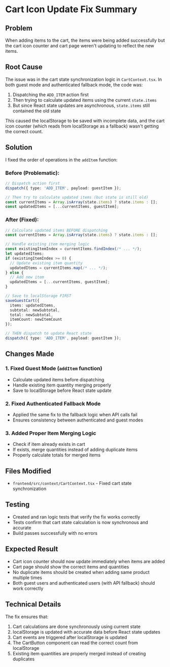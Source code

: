 # Cart Icon Update Fix Summary

## Problem
When adding items to the cart, the items were being added successfully but the cart icon counter and cart page weren't updating to reflect the new items.

## Root Cause
The issue was in the cart state synchronization logic in `CartContext.tsx`. In both guest mode and authenticated fallback mode, the code was:

1. Dispatching the `ADD_ITEM` action first
2. Then trying to calculate updated items using the current `state.items`
3. But since React state updates are asynchronous, `state.items` still contained the old state

This caused the localStorage to be saved with incomplete data, and the cart icon counter (which reads from localStorage as a fallback) wasn't getting the correct count.

## Solution
I fixed the order of operations in the `addItem` function:

### Before (Problematic):
```typescript
// Dispatch action first
dispatch({ type: 'ADD_ITEM', payload: guestItem });

// Then try to calculate updated items (but state is still old)
const currentItems = Array.isArray(state.items) ? state.items : [];
const updatedItems = [...currentItems, guestItem];
```

### After (Fixed):
```typescript
// Calculate updated items BEFORE dispatching
const currentItems = Array.isArray(state.items) ? state.items : [];

// Handle existing item merging logic
const existingItemIndex = currentItems.findIndex(/* ... */);
let updatedItems;
if (existingItemIndex >= 0) {
  // Update existing item quantity
  updatedItems = currentItems.map(/* ... */);
} else {
  // Add new item
  updatedItems = [...currentItems, guestItem];
}

// Save to localStorage FIRST
saveGuestCart({
  items: updatedItems,
  subtotal: newSubtotal,
  total: newSubtotal,
  itemCount: newItemCount
});

// THEN dispatch to update React state
dispatch({ type: 'ADD_ITEM', payload: guestItem });
```

## Changes Made

### 1. Fixed Guest Mode (`addItem` function)
- Calculate updated items before dispatching
- Handle existing item quantity merging properly
- Save to localStorage before React state update

### 2. Fixed Authenticated Fallback Mode
- Applied the same fix to the fallback logic when API calls fail
- Ensures consistency between authenticated and guest modes

### 3. Added Proper Item Merging Logic
- Check if item already exists in cart
- If exists, merge quantities instead of adding duplicate items
- Properly calculate totals for merged items

## Files Modified
- `frontend/src/context/CartContext.tsx` - Fixed cart state synchronization

## Testing
- Created and ran logic tests that verify the fix works correctly
- Tests confirm that cart state calculation is now synchronous and accurate
- Build passes successfully with no errors

## Expected Result
- Cart icon counter should now update immediately when items are added
- Cart page should show the correct items and quantities
- No duplicate items should be created when adding same product multiple times
- Both guest users and authenticated users (with API fallback) should work correctly

## Technical Details
The fix ensures that:
1. Cart calculations are done synchronously using current state
2. localStorage is updated with accurate data before React state updates
3. Cart events are triggered after localStorage is updated
4. The CartButton component can read the correct count from localStorage
5. Existing item quantities are properly merged instead of creating duplicates

